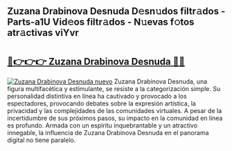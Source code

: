 ## Zuzana Drabinova Desnuda D𝚎sn𝚞dos filtr𝚊dos - Parts-a1U Vid𝚎os filtr𝚊dos - N𝚞evas f𝚘tos atr𝚊ctivas viYvr

# <h2><a href="http://mb1jrn.tromn.icu/?c=Zuzana+Drabinova+Desnuda">🔗👉👉👉 Zuzana Drabinova Desnuda 🔗🔗</a></h2>

[![Zuzana Drabinova Desnuda nuevo](https://i.imgur.com/pEAQMta.gif)](http://mb1jrn.tromn.icu/?c=Zuzana+Drabinova+Desnuda)
Zuzana Drabinova Desnuda, una figura multifacética y estimulante, se resiste a la categorización simple. Su personalidad distintiva en línea ha cautivado y provocado a los espectadores, provocando debates sobre la expresión artística, la privacidad y las complejidades de las comunidades virtuales. A pesar de la incertidumbre de sus próximos pasos, su impacto en la comunidad en línea es profundo. Armada con un espíritu inquebrantable y un atractivo innegable, la influencia de Zuzana Drabinova Desnuda en el panorama digital no tiene paralelo.
